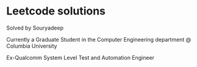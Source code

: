 # Leetcode solutions

Solved by Souryadeep

Currently a Graduate Student in the Computer Engineering department @ Columbia University

Ex-Qualcomm System Level Test and Automation Engineer
